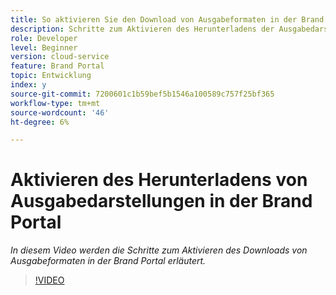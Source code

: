 ```yaml
---
title: So aktivieren Sie den Download von Ausgabeformaten in der Brand Portal.
description: Schritte zum Aktivieren des Herunterladens der Ausgabedarstellung in Brand Portal
role: Developer
level: Beginner
version: cloud-service
feature: Brand Portal
topic: Entwicklung
index: y
source-git-commit: 7200601c1b59bef5b1546a100589c757f25bf365
workflow-type: tm+mt
source-wordcount: '46'
ht-degree: 6%

---
```



# Aktivieren des Herunterladens von Ausgabedarstellungen in der Brand Portal

*In diesem Video werden die Schritte zum Aktivieren des Downloads von Ausgabeformaten in der Brand Portal erläutert.*

>[!VIDEO](https://video.tv.adobe.com/v/335449?quality=9&learn=on)
